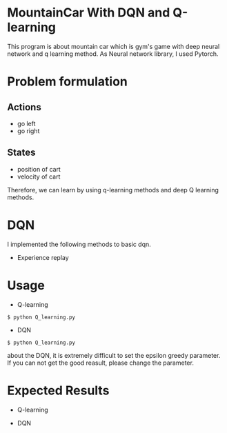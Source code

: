 # MountainCar With DQN and Q-learning

This program is about mountain car which is gym's game with deep neural network and q learning method. As Neural network library, I used Pytorch.

# Problem formulation

## Actions

- go left
- go right

## States

- position of cart
- velocity of cart

Therefore, we can learn by using q-learning methods and deep Q learning methods.

# DQN

I implemented the following methods to basic dqn.

- Experience replay

# Usage

- Q-learning

```
$ python Q_learning.py
```

- DQN

```
$ python Q_learning.py
```

about the DQN, it is extremely difficult to set the epsilon greedy parameter.
If you can not get the good reasult, please change the parameter.

# Expected Results

- Q-learning




- DQN
